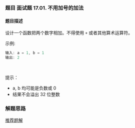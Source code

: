 ### 题目 面试题 17.01. 不用加号的加法
#### 题目描述
设计一个函数把两个数字相加。不得使用 `+` 或者其他算术运算符。

示例:

```js
输入: a = 1, b = 1
输出: 2
```
 

提示：

- a, b 均可能是负数或 0
- 结果不会溢出 32 位整数

### 解题思路
[推荐题解](https://leetcode-cn.com/problems/add-without-plus-lcci/solution/di-gui-huo-xun-huan-by-so-what-u-g7yg/)